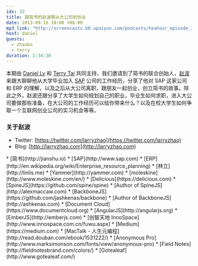 ```yaml
---
idx: 32
title: 跟简书的赵波聊从大公司到创业
date: 2013-09-16 10:00 +08:00
mp3_link: "http://screencasts.b0.upaiyun.com/podcasts/teahour_episode_32.m4a"
host: daniel
guests:
  - zhaobo
  - terry
duration: 2:34:36
---
```


本期由 [Daniel Lv](http://lvguoning.com) 和 [Terry Tai](http://terrytai.com) 共同主持，我们邀请到了简书的联合创始人，[赵波](https://twitter.com/larryzhao) 来跟大聊聊他从大学毕业加入 [SAP](http://www.sap.com) 公司的工作经历，分享了他对 SAP 这家公司和 ERP 的理解，以及之后从大公司离职，跟朋友一起创业，创立简书的故事。除此之外，赵波还跟分享了大学生如何规划自己的职业，毕业生如何求职，进入大公司要做那些准备，在大公司的工作经历可以给你带来什么？以及在校大学生如何争取一个互联网创业公司的实习机会等等。

### 关于赵波

* Twitter: [https://twitter.com/larryzhao](https://twitter.com/larryzhao)
* Blog: [http://larryzhao.com](http://larryzhao.com)

<section class="notes" markdown="1">
* [简书](http://jianshu.io)
* [SAP](http://www.sap.com)
* [ERP](http://en.wikipedia.org/wiki/Enterprise_resource_planning)
* [林立](http://linlis.me)
* [Yammer](http://yammer.com)
* [moleskine](http://www.moleskine.com/en/)
* [Delicious](https://delicious.com)
* [SpineJS](https://github.com/spine/spine)
* [Author of SpineJS](http://alexmaccaw.com)
* [BackboneJS](https://github.com/jashkenas/backbone)
* [Author of BackboneJS](http://ashkenas.com)
* [Document Cloud](https://www.documentcloud.org)
* [AngularJS](http://angularjs.org)
* [EmberJS](http://emberjs.com)
* [创智天地 InnoSpace](http://www.innospace.com.cn/fuwu.aspx)
* [Medium](https://medium.com)
* [MacTalk - 人生元编程](http://read.douban.com/ebook/1531222/)
* [Anonymous Pro](http://www.marksimonson.com/fonts/view/anonymous-pro)
* [Field Notes](http://fieldnotesbrand.com/colors/)
* [Gotealeaf](http://www.gotealeaf.com/)
</section>
